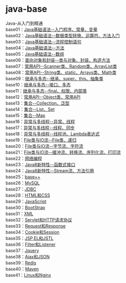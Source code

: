 # java-base
Java-从入门到精通       
base01：[Java基础语法--入门程序、常量、变量](src/main/java/com/zjq/javabase/base01)       
base02：[Java基础语法--数据类型转换、运算符、方法入门](src/main/java/com/zjq/javabase/base02)      
base03：[Java基础语法--流程控制语句](src/main/java/com/zjq/javabase/base03)       
base04：[Java基础语法--方法](src/main/java/com/zjq/javabase/base04)      
base05：[Java基础语法--数组](src/main/java/com/zjq/javabase/base05)       
base06：[面向对象和封装--类与对象、封装、构造方法](src/main/java/com/zjq/javabase/base06)        
base07：[常用API--Scanner类、Random类、ArrayList类](src/main/java/com/zjq/javabase/base07)        
base08：[常用API--String类、static、Arrays类、Math类](src/main/java/com/zjq/javabase/base08)           
base09：[继承与多态--继承、super、this、抽象类](src/main/java/com/zjq/javabase/base09)          
base10：[继承与多态--接口、多态](src/main/java/com/zjq/javabase/base10)                
base11：[继承与多态--final、权限、内部类](src/main/java/com/zjq/javabase/base11)                
base12：[常用API--Object类、常用API](src/main/java/com/zjq/javabase/base12)                
base13：[集合--Collection、泛型](src/main/java/com/zjq/javabase/base13)                
base14：[集合--List、Set](src/main/java/com/zjq/javabase/base14)                
base15：[集合--Map](src/main/java/com/zjq/javabase/base15)                
base16：[异常与多线程--异常、线程](src/main/java/com/zjq/javabase/base16)                
base17：[异常与多线程--线程、同步](src/main/java/com/zjq/javabase/base17)                
base18：[异常与多线程--线程池、Lambda表达式](src/main/java/com/zjq/javabase/base18)                
base19：[File类与IO流--File类、递归](src/main/java/com/zjq/javabase/base19)                
base20：[File类与IO流--字节流、字符流](src/main/java/com/zjq/javabase/base20)                
base21：[File类与IO流--缓冲流、转换流、序列化流、打印流](src/main/java/com/zjq/javabase/base21)                
base22：[网络编程](src/main/java/com/zjq/javabase/base22)                
base23：[Java8新特性--函数式接口](src/main/java/com/zjq/javabase/base23)                
base24：[Java8新特性--Stream流、方法引用](src/main/java/com/zjq/javabase/base24)                
base25：[base++](src/main/java/com/zjq/javabase/base25)           
base26：[MySQL](src/main/java/com/zjq/javabase/base26)           
base27：[JDBC](src/main/java/com/zjq/javabase/base27)           
base28：[HTML和CSS](src/main/java/com/zjq/javabase/base28)           
base29：[JavaScript](src/main/java/com/zjq/javabase/base29)           
base30：[BootStrap](src/main/java/com/zjq/javabase/base30)           
base31：[XML](src/main/java/com/zjq/javabase/base31)           
base32：[Servlet和HTTP请求协议](src/main/java/com/zjq/javabase/base32)          
base33：[Request和Response](src/main/java/com/zjq/javabase/base33)           
base34：[Cookie和Session](src/main/java/com/zjq/javabase/base34)           
base35：[JSP,EL和JSTL](src/main/java/com/zjq/javabase/base35)           
base36：[Filter和Listener](src/main/java/com/zjq/javabase/base36)           
base37：[Jquery](src/main/java/com/zjq/javabase/base37)           
base38：[Ajax和JSON](src/main/java/com/zjq/javabase/base38)           
base39：[Redis](src/main/java/com/zjq/javabase/base39)           
base40：[Maven](src/main/java/com/zjq/javabase/base40)           
base41：[Linux和Nginx](src/main/java/com/zjq/javabase/base41)                               
     
                
